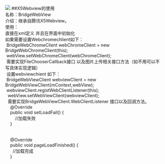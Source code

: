 [![](https://jitpack.io/v/UamaHZ/X5Webview.svg)](https://jitpack.io/#UamaHZ/X5Webview)
##X5Webview的使用<br />
名称：BridgeWebView&nbsp;<br />
介绍：继承自腾讯X5Webview。<br />
使用：<br />
直接在xml定义 并且在界面中初始化<br />
如果需要设置Webchromechlient如下：<br />
&nbsp;BridgeWebChromeClient webChromeClient = new BridgeWebChromeClient(this);<br />
&nbsp;webView.setWebChromeClient(webChromeClient);<br />
&nbsp;需要实现FileChooserCallback接口 以及图片上传相关接口方法（如不用可以不写具体实现逻辑）<br />
&nbsp;设置webviewchient 如下：<br />
&nbsp;BridgeWebViewClient webviewClient = new BridgeWebViewClient(mContext,webView);<br />
&nbsp;webviewClient.registWebClientListener(this);<br />
&nbsp; webView.setWebViewClient(webviewClient);<br />
&nbsp; 需要实现BridgeWebViewClient.WebClientListener 接口以及回调方法。<br />
&nbsp; &nbsp; @Override<br />
&nbsp; &nbsp; public void setLoadFail() {<br />
&nbsp; &nbsp; &nbsp; &nbsp; //加载失败<br />
&nbsp; &nbsp; }<br />
<br />
<br />
&nbsp; &nbsp; @Override<br />
&nbsp; &nbsp; public void pageLoadFinished() {<br />
&nbsp; &nbsp; &nbsp; //加载完成<br />
&nbsp; &nbsp; }
